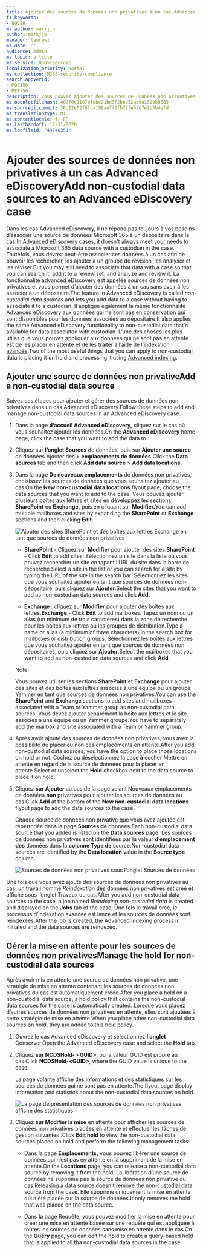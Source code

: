 ```yaml
---
title: Ajouter des sources de données non privatives à un cas Advanced eDiscovery
f1.keywords:
- NOCSH
ms.author: markjjo
author: markjjo
manager: laurawi
ms.date: ''
audience: Admin
ms.topic: article
ms.service: O365-seccomp
localization_priority: Normal
ms.collection: M365-security-compliance
search.appverid:
- MOE150
- MET150
description: Vous pouvez ajouter des sources de données non privatives à un cas Advanced eDiscovery et placer une mise en attente sur la source de données. Les sources de données non privatives sont réindexées, de sorte que tout contenu marqué comme partiellement indexé est retrait pour le rendre entièrement et rapidement utilisable dans une recherche.
ms.openlocfilehash: 467f0e1167bfebe21bd3f2bbd52acd81529b8685
ms.sourcegitcommit: 36d12e02f6fda199ae7f2fb72fe52d7e2b5b4efd
ms.translationtype: MT
ms.contentlocale: fr-FR
ms.lasthandoff: 12/31/2020
ms.locfileid: "49740351"
---
```

# <a name="add-non-custodial-data-sources-to-an-advanced-ediscovery-case"></a><span data-ttu-id="94c3b-104">Ajouter des sources de données non privatives à un cas Advanced eDiscovery</span><span class="sxs-lookup"><span data-stu-id="94c3b-104">Add non-custodial data sources to an Advanced eDiscovery case</span></span>

<span data-ttu-id="94c3b-105">Dans les cas Advanced eDiscovery, il ne répond pas toujours à vos besoins d’associer une source de données Microsoft 365 à un dépositaire dans le cas.</span><span class="sxs-lookup"><span data-stu-id="94c3b-105">In Advanced eDiscovery cases, it doesn't always meet your needs to associate a Microsoft 365 data source with a custodian in the case.</span></span> <span data-ttu-id="94c3b-106">Toutefois, vous devrez peut-être associer ces données à un cas afin de pouvoir les rechercher, les ajouter à un groupe de révision, les analyser et les réviser.</span><span class="sxs-lookup"><span data-stu-id="94c3b-106">But you may still need to associate that data with a case so that you can search it, add it to a review set, and analyze and review it.</span></span> <span data-ttu-id="94c3b-107">La fonctionnalité advanced eDiscovery est appelée sources de données *non* privatives et vous permet d’ajouter des données à un cas sans avoir à les associer à un dépositaire.</span><span class="sxs-lookup"><span data-stu-id="94c3b-107">The feature in Advanced eDiscovery is called *non-custodial data sources* and lets you add data to a case without having to associate it to a custodian.</span></span> <span data-ttu-id="94c3b-108">Il applique également la même fonctionnalité Advanced eDiscovery aux données qui ne sont pas en conservation qui sont disponibles pour les données associées au dépositaire.</span><span class="sxs-lookup"><span data-stu-id="94c3b-108">It also applies the same Advanced eDiscovery functionality to non-custodial data that's available for data associated with custodian.</span></span> <span data-ttu-id="94c3b-109">L’une des choses les plus utiles que vous pouvez appliquer aux données qui ne sont pas en attente est de les placer en attente et de les traiter à l’aide de [l’indexation avancée](indexing-custodian-data.md).</span><span class="sxs-lookup"><span data-stu-id="94c3b-109">Two of the most useful things that you can apply to non-custodial data is placing it on hold and processing it using [Advanced indexing](indexing-custodian-data.md).</span></span>

## <a name="add-a-non-custodial-data-source"></a><span data-ttu-id="94c3b-110">Ajouter une source de données non privative</span><span class="sxs-lookup"><span data-stu-id="94c3b-110">Add a non-custodial data source</span></span>

<span data-ttu-id="94c3b-111">Suivez ces étapes pour ajouter et gérer des sources de données non privatives dans un cas Advanced eDiscovery.</span><span class="sxs-lookup"><span data-stu-id="94c3b-111">Follow these steps to add and manage non-custodial data sources in an Advanced eDiscovery case.</span></span>

1. <span data-ttu-id="94c3b-112">Dans la page **d’accueil Advanced eDiscovery,** cliquez sur le cas où vous souhaitez ajouter les données.</span><span class="sxs-lookup"><span data-stu-id="94c3b-112">On the **Advanced eDiscovery** home page, click the case that you want to add the data to.</span></span>

2. <span data-ttu-id="94c3b-113">Cliquez sur **l’onglet Sources** de données, puis sur **Ajouter une source** de données Ajouter des  >  **emplacements de données.**</span><span class="sxs-lookup"><span data-stu-id="94c3b-113">Click the **Data sources** tab and then click **Add data source** > **Add data locations**.</span></span>

3. <span data-ttu-id="94c3b-114">Dans la page **De nouveaux emplacements** de données non privatives, choisissez les sources de données que vous souhaitez ajouter au cas.</span><span class="sxs-lookup"><span data-stu-id="94c3b-114">On the **New non-custodial data locations** flyout page, choose the data sources that you want to add to the case.</span></span> <span data-ttu-id="94c3b-115">Vous pouvez ajouter plusieurs boîtes aux lettres et sites en développez les sections **SharePoint** ou **Exchange,** puis en cliquant sur **Modifier.**</span><span class="sxs-lookup"><span data-stu-id="94c3b-115">You can add multiple mailboxes and sites by expanding the **SharePoint** or **Exchange** sections and then clicking **Edit**.</span></span>

   ![Ajouter des sites SharePoint et des boîtes aux lettres Exchange en tant que sources de données non privatives](../media/NonCustodialDataSources1.png)

   - <span data-ttu-id="94c3b-117">**SharePoint** - Cliquez sur **Modifier** pour ajouter des sites.</span><span class="sxs-lookup"><span data-stu-id="94c3b-117">**SharePoint** - Click **Edit** to add sites.</span></span> <span data-ttu-id="94c3b-118">Sélectionnez un site dans la liste ou vous pouvez rechercher un site en tapant l’URL du site dans la barre de recherche.</span><span class="sxs-lookup"><span data-stu-id="94c3b-118">Select a site in the list or you can search for a site by typing the URL of the site in the search bar.</span></span> <span data-ttu-id="94c3b-119">Sélectionnez les sites que vous souhaitez ajouter en tant que sources de données non-dépositaire, puis cliquez sur **Ajouter.**</span><span class="sxs-lookup"><span data-stu-id="94c3b-119">Select the sites that you want to add as non-custodian data sources and click **Add**.</span></span>

   - <span data-ttu-id="94c3b-120">**Exchange** : cliquez sur **Modifier** pour ajouter des boîtes aux lettres.</span><span class="sxs-lookup"><span data-stu-id="94c3b-120">**Exchange** - Click **Edit** to add mailboxes.</span></span> <span data-ttu-id="94c3b-121">Tapez un nom ou un alias (un minimum de trois caractères) dans la zone de recherche pour les boîtes aux lettres ou les groupes de distribution.</span><span class="sxs-lookup"><span data-stu-id="94c3b-121">Type a name or alias (a minimum of three characters) in the search box for mailboxes or distribution groups.</span></span> <span data-ttu-id="94c3b-122">Sélectionnez les boîtes aux lettres que vous souhaitez ajouter en tant que sources de données non dépositaires, puis cliquez sur **Ajouter**.</span><span class="sxs-lookup"><span data-stu-id="94c3b-122">Select the mailboxes that you want to add as non-custodian data sources and click **Add**.</span></span>

   > [!NOTE]
   > <span data-ttu-id="94c3b-123">Vous pouvez utiliser les sections **SharePoint** et **Exchange** pour ajouter des sites et des boîtes aux lettres associés à une équipe ou un groupe Yammer en tant que sources de données non privatives.</span><span class="sxs-lookup"><span data-stu-id="94c3b-123">You can use the **SharePoint** and **Exchange** sections to add sites and mailboxes associated with a Team or Yammer group as non-custodial data sources.</span></span> <span data-ttu-id="94c3b-124">Vous devez ajouter séparément la boîte aux lettres et le site associés à une équipe ou un Yammer groupe.</span><span class="sxs-lookup"><span data-stu-id="94c3b-124">You have to separately add the mailbox and site associated with a Team or Yammer group.</span></span>

4. <span data-ttu-id="94c3b-125">Après avoir ajouté des sources de données non privatives, vous avez la possibilité de placer ou non ces emplacements en attente.</span><span class="sxs-lookup"><span data-stu-id="94c3b-125">After you add non-custodial data sources, you have the option to place those locations on hold or not.</span></span> <span data-ttu-id="94c3b-126">Cochez ou désélectionnez la case **à** cocher Mettre en attente en regard de la source de données pour la placer en attente.</span><span class="sxs-lookup"><span data-stu-id="94c3b-126">Select or unselect the **Hold** checkbox next to the data source to place it on hold.</span></span>

5. <span data-ttu-id="94c3b-127">Cliquez **sur Ajouter** au bas de la page volant Nouveaux emplacements de données **non** privatives pour ajouter les sources de données au cas.</span><span class="sxs-lookup"><span data-stu-id="94c3b-127">Click **Add** at the bottom of the **New non-custodial data locations** flyout page to add the data sources to the case.</span></span>

   <span data-ttu-id="94c3b-128">Chaque source de données non privative que vous avez ajoutée est répertoriée dans la page **Sources de** données.</span><span class="sxs-lookup"><span data-stu-id="94c3b-128">Each non-custodial data source that you added is listed on the **Data sources** page.</span></span> <span data-ttu-id="94c3b-129">Les sources de données non privatives sont identifiées par la valeur **d’emplacement des** données dans la **colonne Type de** source.</span><span class="sxs-lookup"><span data-stu-id="94c3b-129">Non-custodial data sources are identified by the **Data location** value in the **Source type** column.</span></span>

   ![Sources de données non privatives sous l’onglet Sources de données](../media/NonCustodialDataSources2.png)

<span data-ttu-id="94c3b-131">Une fois que vous avez ajouté des sources de données non privatives au cas,  un travail nommé *Réindexation* des données non privatives est créé et affiché sous l’onglet Travaux du cas.</span><span class="sxs-lookup"><span data-stu-id="94c3b-131">After you add non-custodial data sources to the case, a job named *Reindexing non-custodial data* is created and displayed on the **Jobs** tab of the case.</span></span> <span data-ttu-id="94c3b-132">Une fois le travail créé, le processus d’indexation avancée est lancé et les sources de données sont réindexées.</span><span class="sxs-lookup"><span data-stu-id="94c3b-132">After the job is created, the Advanced indexing process in initiated and the data sources are reindexed.</span></span>

## <a name="manage-the-hold-for-non-custodial-data-sources"></a><span data-ttu-id="94c3b-133">Gérer la mise en attente pour les sources de données non privatives</span><span class="sxs-lookup"><span data-stu-id="94c3b-133">Manage the hold for non-custodial data sources</span></span>

<span data-ttu-id="94c3b-134">Après avoir mis en attente une source de données non privative, une stratégie de mise en attente contenant les sources de données non privatives du cas est automatiquement créée.</span><span class="sxs-lookup"><span data-stu-id="94c3b-134">After you place a hold on a non-custodial data source, a hold policy that contains the non-custodial data sources for the case is automatically created.</span></span> <span data-ttu-id="94c3b-135">Lorsque vous placez d’autres sources de données non privatives en attente, elles sont ajoutées à cette stratégie de mise en attente.</span><span class="sxs-lookup"><span data-stu-id="94c3b-135">When you place other non-custodial data sources on hold, they are added to this hold policy.</span></span>

1. <span data-ttu-id="94c3b-136">Ouvrez le cas Advanced eDiscovery et sélectionnez **l’onglet** Conserver.</span><span class="sxs-lookup"><span data-stu-id="94c3b-136">Open the Advanced eDiscovery case and select the **Hold** tab.</span></span>

2. <span data-ttu-id="94c3b-137">Cliquez **sur NCDSHold- \<GUID\>**, où la valeur GUID est propre au cas.</span><span class="sxs-lookup"><span data-stu-id="94c3b-137">Click **NCDSHold-\<GUID\>**, where the GUID value is unique to the case.</span></span>

   <span data-ttu-id="94c3b-138">La page volante affiche des informations et des statistiques sur les sources de données qui ne sont pas en attente.</span><span class="sxs-lookup"><span data-stu-id="94c3b-138">The flyout page display information and statistics about the non-custodial data sources on hold.</span></span>

   ![La page de présentation des sources de données non privatives affiche des statistiques](../media/NonCustodialDataSourcesHoldFlyout.png)

3. <span data-ttu-id="94c3b-140">Cliquez **sur Modifier la mise** en attente pour afficher les sources de données non privatives placées en attente et effectuer les tâches de gestion suivantes :</span><span class="sxs-lookup"><span data-stu-id="94c3b-140">Click **Edit hold** to view the non-custodial data sources placed on hold and perform the following management tasks:</span></span>

   - <span data-ttu-id="94c3b-141">Dans la page **Emplacements,** vous pouvez libérer une source de données qui n’est pas en attente en la supprimant de la mise en attente.</span><span class="sxs-lookup"><span data-stu-id="94c3b-141">On the **Locations** page, you can release a non-custodial data source by removing it from the hold.</span></span> <span data-ttu-id="94c3b-142">La libération d’une source de données ne supprime pas la source de données non privative du cas.</span><span class="sxs-lookup"><span data-stu-id="94c3b-142">Releasing a data source doesn't remove the non-custodial data source from the case.</span></span> <span data-ttu-id="94c3b-143">Elle supprime uniquement la mise en attente qui a été placée sur la source de données.</span><span class="sxs-lookup"><span data-stu-id="94c3b-143">It only removes the hold that was placed on the data source.</span></span>

   - <span data-ttu-id="94c3b-144">Dans **la** page Requête, vous pouvez modifier la mise en attente pour créer une mise en attente basée sur une requête qui est appliquée à toutes les sources de données sans mise en attente dans le cas.</span><span class="sxs-lookup"><span data-stu-id="94c3b-144">On the **Query** page, you can edit the hold to create a query-based hold that is applied to all tha non-custodial data sources in the case.</span></span>

